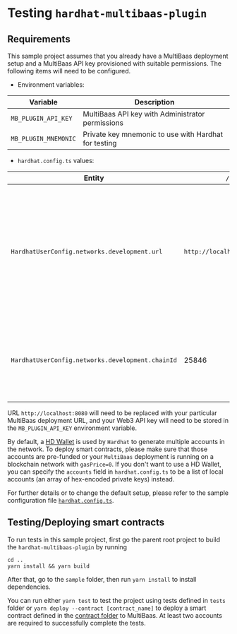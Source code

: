 # Testing `hardhat-multibaas-plugin`

## Requirements

This sample project assumes that you already have a MultiBaas deployment setup and a MultiBaas API key provisioned with suitable permissions. The following items will need to be configured.

- Environment variables:

| Variable             | Description                                          |
| -------------------- | ---------------------------------------------------- |
| `MB_PLUGIN_API_KEY`  | MultiBaas API key with Administrator permissions     |
| `MB_PLUGIN_MNEMONIC` | Private key mnemonic to use with Hardhat for testing |

- `hardhat.config.ts` values:

| Entity                                           | `/sample` Value                        | Description                                                                                                                                                            |
| ------------------------------------------------ | -------------------------------------- | ---------------------------------------------------------------------------------------------------------------------------------------------------------------------- |
| `HardhatUserConfig.networks.development.url`     | `http://localhost:8080/web3/${apiKey}` | If using the Curvegrid Test Network, the host part of the URL should match your deployment. If using a 3rd party web3 provider (Infura, etc.), replace the entire URL. |
| `HardhatUserConfig.networks.development.chainId` | 25846                                  | 2017072401 for Curvegrid Test Network, otherwise the appropriate Chain ID for your blockchain                                                                          |

URL `http://localhost:8080` will need to be replaced with your particular MultiBaas deployment URL, and your Web3 API key will need to be stored in the `MB_PLUGIN_API_KEY` environment variable.

By default, a [HD Wallet](https://hardhat.org/config/#hd-wallet-config) is used by `Hardhat` to generate multiple accounts in the network. To deploy smart contracts, please make sure that those accounts are pre-funded or your `MultiBaas` deployment is running on a blockchain network with `gasPrice=0`. If you don't want to use a HD Wallet, you can specify the `accounts` field in `hardhat.config.ts` to be a list of local accounts (an array of hex-encoded private keys) instead.

For further details or to change the default setup, please refer to the sample configuration file [`hardhat.config.ts`](./hardhat.config.ts).

## Testing/Deploying smart contracts

To run tests in this sample project, first go the parent root project to build the `hardhat-multibaas-plugin` by running

```shell
cd ..
yarn install && yarn build
```

After that, go to the `sample` folder, then run `yarn install` to install dependencies.

You can run either `yarn test` to test the project using tests defined in `tests` folder or `yarn deploy --contract [contract_name]` to deploy a smart contract defined in the [contract folder](./contracts) to MultiBaas. At least two accounts are required to successfully complete the tests.
